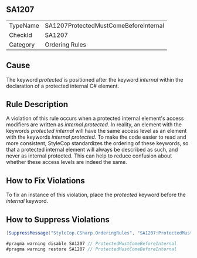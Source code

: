 ﻿## SA1207

<table>
<tr>
  <td>TypeName</td>
  <td>SA1207ProtectedMustComeBeforeInternal</td>
</tr>
<tr>
  <td>CheckId</td>
  <td>SA1207</td>
</tr>
<tr>
  <td>Category</td>
  <td>Ordering Rules</td>
</tr>
</table>

## Cause

The keyword *protected* is positioned after the keyword *internal* within the declaration of a protected internal C# element.

## Rule Description

A violation of this rule occurs when a protected internal element's access modifiers are written as *internal protected*. In reality, an element with the keywords *protected internal* will have the same access level as an element with the keywords *internal protected*. To make the code easier to read and more consistent, StyleCop standardizes the ordering of these keywords, so that a protected internal element will always be described as such, and never as internal protected. This can help to reduce confusion about whether these access levels are indeed the same.

## How to Fix Violations

To fix an instance of this violation, place the *protected* keyword before the *internal* keyword.

## How to Suppress Violations

```csharp
[SuppressMessage("StyleCop.CSharp.OrderingRules", "SA1207:ProtectedMustComeBeforeInternal", Justification = "Reviewed.")]
```

```csharp
#pragma warning disable SA1207 // ProtectedMustComeBeforeInternal
#pragma warning restore SA1207 // ProtectedMustComeBeforeInternal
```
